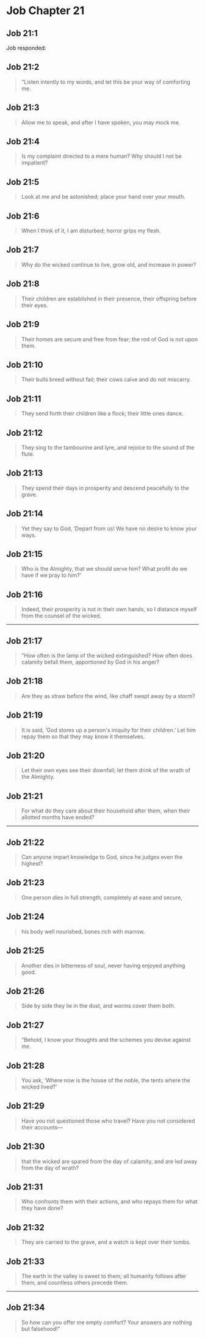 # Job Chapter 21

## Job 21:1

Job responded:

## Job 21:2

> “Listen intently to my words,
> and let this be your way of comforting me.

## Job 21:3

> Allow me to speak,
> and after I have spoken, you may mock me.

## Job 21:4

> Is my complaint directed to a mere human?
> Why should I not be impatient?

## Job 21:5

> Look at me and be astonished;
> place your hand over your mouth.

## Job 21:6

> When I think of it, I am disturbed;
> horror grips my flesh.

## Job 21:7

> Why do the wicked continue to live,
> grow old, and increase in power?

## Job 21:8

> Their children are established in their presence,
> their offspring before their eyes.

## Job 21:9

> Their homes are secure and free from fear;
> the rod of God is not upon them.

## Job 21:10

> Their bulls breed without fail;
> their cows calve and do not miscarry.

## Job 21:11

> They send forth their children like a flock;
> their little ones dance.

## Job 21:12

> They sing to the tambourine and lyre,
> and rejoice to the sound of the flute.

## Job 21:13

> They spend their days in prosperity
> and descend peacefully to the grave.

## Job 21:14

> Yet they say to God, ‘Depart from us!
> We have no desire to know your ways.

## Job 21:15

> Who is the Almighty, that we should serve him?
> What profit do we have if we pray to him?’

## Job 21:16

> Indeed, their prosperity is not in their own hands,
> so I distance myself from the counsel of the wicked.

---

## Job 21:17

> “How often is the lamp of the wicked extinguished?
> How often does calamity befall them,
> apportioned by God in his anger?

## Job 21:18

> Are they as straw before the wind,
> like chaff swept away by a storm?

## Job 21:19

> It is said, ‘God stores up a person's iniquity for their children.’
> Let him repay them so that they may know it themselves.

## Job 21:20

> Let their own eyes see their downfall;
> let them drink of the wrath of the Almighty.

## Job 21:21

> For what do they care about their household after them,
> when their allotted months have ended?

---

## Job 21:22

> Can anyone impart knowledge to God,
> since he judges even the highest?

## Job 21:23

> One person dies in full strength,
> completely at ease and secure,

## Job 21:24

> his body well nourished,
> bones rich with marrow.

## Job 21:25

> Another dies in bitterness of soul,
> never having enjoyed anything good.

## Job 21:26

> Side by side they lie in the dust,
> and worms cover them both.

## Job 21:27

> “Behold, I know your thoughts
> and the schemes you devise against me.

## Job 21:28

> You ask, ‘Where now is the house of the noble,
> the tents where the wicked lived?’

## Job 21:29

> Have you not questioned those who travel?
> Have you not considered their accounts—

## Job 21:30

> that the wicked are spared from the day of calamity,
> and are led away from the day of wrath?

## Job 21:31

> Who confronts them with their actions,
> and who repays them for what they have done?

## Job 21:32

> They are carried to the grave,
> and a watch is kept over their tombs.

## Job 21:33

> The earth in the valley is sweet to them;
> all humanity follows after them,
> and countless others precede them.

---

## Job 21:34

> So how can you offer me empty comfort?
> Your answers are nothing but falsehood!”
